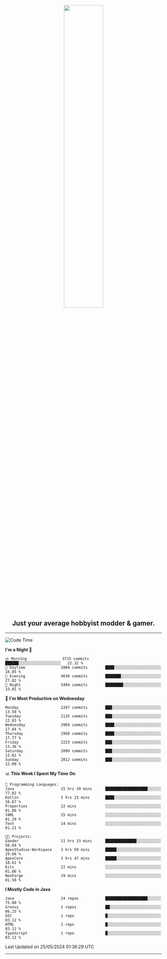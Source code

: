 <div align="center">
  <a href="https://apexmodder.xyz/"><img width="50%" height="50%" src="https://i.imgur.com/pc4HkGz.png"></a>
</div>
<h2 align="center">Just your average hobbyist modder & gamer.</h2>

---

<!--START_SECTION:waka-->
![Code Time](http://img.shields.io/badge/Code%20Time-1%2C169%20hrs%2052%20mins-blue)

**I'm a Night 🦉** 

```text
🌞 Morning                3715 commits        ██████░░░░░░░░░░░░░░░░░░░   22.32 % 
🌆 Daytime                2804 commits        ████░░░░░░░░░░░░░░░░░░░░░   16.85 % 
🌃 Evening                4630 commits        ███████░░░░░░░░░░░░░░░░░░   27.82 % 
🌙 Night                  5494 commits        ████████░░░░░░░░░░░░░░░░░   33.01 % 
```
📅 **I'm Most Productive on Wednesday** 

```text
Monday                   2247 commits        ███░░░░░░░░░░░░░░░░░░░░░░   13.50 % 
Tuesday                  2135 commits        ███░░░░░░░░░░░░░░░░░░░░░░   12.83 % 
Wednesday                2969 commits        ████░░░░░░░░░░░░░░░░░░░░░   17.84 % 
Thursday                 2958 commits        ████░░░░░░░░░░░░░░░░░░░░░   17.77 % 
Friday                   2223 commits        ███░░░░░░░░░░░░░░░░░░░░░░   13.36 % 
Saturday                 2099 commits        ███░░░░░░░░░░░░░░░░░░░░░░   12.61 % 
Sunday                   2012 commits        ███░░░░░░░░░░░░░░░░░░░░░░   12.09 % 
```


📊 **This Week I Spent My Time On** 

```text
💬 Programming Languages: 
Java                     15 hrs 39 mins      ███████████████████░░░░░░   77.02 % 
Kotlin                   3 hrs 23 mins       ████░░░░░░░░░░░░░░░░░░░░░   16.67 % 
Properties               22 mins             ░░░░░░░░░░░░░░░░░░░░░░░░░   01.86 % 
YAML                     15 mins             ░░░░░░░░░░░░░░░░░░░░░░░░░   01.29 % 
Text                     14 mins             ░░░░░░░░░░░░░░░░░░░░░░░░░   01.21 % 

🐱‍💻 Projects: 
Gander                   11 hrs 33 mins      ██████████████░░░░░░░░░░░   56.84 % 
ApexStudios-Workspace    3 hrs 59 mins       █████░░░░░░░░░░░░░░░░░░░░   19.66 % 
ApexCore                 3 hrs 47 mins       █████░░░░░░░░░░░░░░░░░░░░   18.61 % 
Kits                     22 mins             ░░░░░░░░░░░░░░░░░░░░░░░░░   01.86 % 
NeoForge                 19 mins             ░░░░░░░░░░░░░░░░░░░░░░░░░   01.58 % 
```

**I Mostly Code in Java** 

```text
Java                     24 repos            ███████████████████░░░░░░   75.00 % 
Groovy                   2 repos             ██░░░░░░░░░░░░░░░░░░░░░░░   06.25 % 
GSC                      1 repo              █░░░░░░░░░░░░░░░░░░░░░░░░   03.12 % 
HTML                     1 repo              █░░░░░░░░░░░░░░░░░░░░░░░░   03.12 % 
TypeScript               1 repo              █░░░░░░░░░░░░░░░░░░░░░░░░   03.12 % 
```




 Last Updated on 25/05/2024 01:36:29 UTC
<!--END_SECTION:waka-->

---
